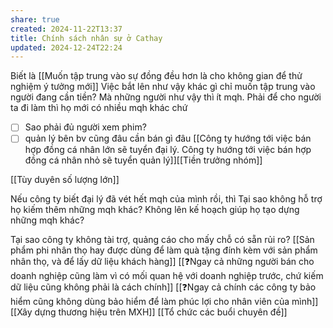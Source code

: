 ```yaml
---
share: true
created: 2024-11-22T13:37
title: Chính sách nhân sự ở Cathay
updated: 2024-12-24T22:24
---
```

Biết là [[Muốn tập trung vào sự đồng đều hơn là cho không gian để thử nghiệm ý tưởng mới]]
Việc bắt lên như vậy khác gì chỉ muốn tập trung vào người đang cần tiền? Mà những người như vậy thì ít mqh. Phải để cho người ta đi làm thì họ mới có nhiều mqh khác chứ

- [ ] Sao phải đủ người xem phim? 
- [ ] quản lý bên bv cũng đâu cần bán gì đâu [[Công ty hướng tới việc bán hợp đồng cá nhân lớn sẽ tuyển đại lý. Công ty hướng tới việc bán hợp đồng cá nhân nhỏ sẽ tuyển quản lý]][[Tiền trưởng nhóm]]

[[Tùy duyên số lượng lớn]]

Nếu công ty biết đại lý đã vét hết mqh của mình rồi, thì Tại sao không hỗ trợ họ kiếm thêm những mqh khác? Không lên kế hoạch giúp họ tạo dựng những mqh khác?

Tại sao công ty không tài trợ, quảng cáo cho mấy chỗ có sẵn rủi ro? 
[[Sản phẩm phi nhân thọ hay được dùng để làm quà tặng đính kèm với sản phẩm nhân thọ, và để lấy dữ liệu khách hàng]]
[[❓Ngay cả những người bán cho doanh nghiệp cũng làm vì có mối quan hệ với doanh nghiệp trước, chứ kiếm dữ liệu cũng không phải là cách chính]]
[[❓Ngay cả chính các công ty bảo hiểm cũng không dùng bảo hiểm để làm phúc lợi cho nhân viên của mình]]
[[Xây dựng thương hiệu trên MXH]]
[[Tổ chức các buổi chuyên đề]]